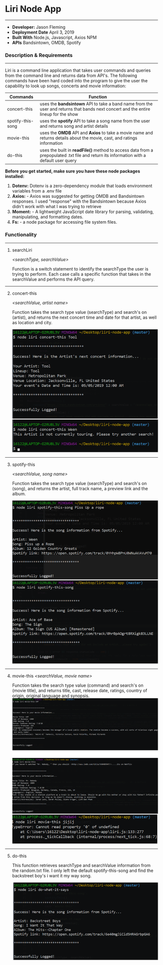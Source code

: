 # Liri Node App
---
- **Developer:** Jason Fleming
- **Deployment Date** April 3, 2019
- **Built With** Node.js, Javascript, Axios NPM
- **APIs** Bandsintown, OMDB, Spotify

### Description & Requirements
---
Liri is a command line application that takes user commands and queries from the command line and returns data from API's. The following commands have been hard coded into the program to give the user the capability to look up songs, concerts and movie information:

Commands | Function
---------|---------
concert-this | uses the **bandsintown** API to take a band name from the user and returns that bands next concert and the entire lineup for the show
spotify-this-song | uses the **spotify** API to take a song name from the user and returns song and artist details
movie-this | uses the **OMDB** API and **Axios** to take a movie name and returns details about the movie, cast, and ratings information
do-this | uses the built in **readFile()** method to access data from a prepopulated .txt file and return its information with a default user query

**Before you get started, make sure you have these node packages installed:**
1. **Dotenv:** Dotenv is a zero-dependency module that loads environment variables from a .env file
2. **Axios:** - Axios was suggested for getting OMDB and Bandsintown responses. I used "response" with the Bandsintown because Axios didn't work with what I was trying to retrieve
3. **Moment:** - A lightweight JavaScript date library for parsing, validating, manipulating, and formatting dates. 
4. **Fs:** - a node package for accessing file system files.

### Functionality
--- 
1. searchLiri

    *<searchType, searchValue>*

    Function is a switch statement to identify the searchType the user is trying to perform. Each case calls a specific function that takes in the searchValue and performs the API query.
--- 
2. concert-this 

    *<searchValue, artist name>*

    Function takes the search type value (searchType) and search's on (artist), and returns the next concert time and date for that artist, as well as location and city.

    ![image of concert-his](/assets/concertThis_success.png)
    ![image of concert-this](/assets/concertThis_notTouring.png)
--- 
3. spotify-this

     *<searchValue, song name>*

    Function takes the search type value (searchType) and search's on (song), and returns the artist, full track name, a preview link and the album.

    ![image of spotify-this](/assets/spotifyThisSong_success.png)
    ![image of spotify-this2](/assets/spotifyThisSong_nullSong.png)
--- 
4. movie-this
  *<searchValue, movie name>*

    Function takes the search type value (command) and search's on (movie title), and returns title, cast, release date, ratings, country of origin, original language and synopsis.
    ![image of movie-this](/assets/movieThis_Success.png)
    ![image of movie-this2](/assets/movieThis_nullMovie.png)
    ![image of movie-this3](/assets/movieThis_catchError.png)
--- 
5. do-this

      *<searchValue>*

    This function retrieves searchType and searchValue information from the random.txt file. I only left the default spotify-this-song and find the backstreet boy's i want it my way song.

    ![image of do-this](/assets/doWhatItSays_liriSearch.png)